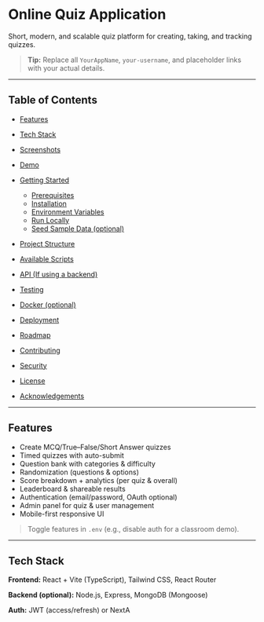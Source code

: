 # Online Quiz Application

Short, modern, and scalable quiz platform for creating, taking, and tracking quizzes.

> **Tip:** Replace all `YourAppName`, `your-username`, and placeholder links with your actual details.

---

## Table of Contents

* [Features](#features)
* [Tech Stack](#tech-stack)
* [Screenshots](#screenshots)
* [Demo](#demo)
* [Getting Started](#getting-started)

  * [Prerequisites](#prerequisites)
  * [Installation](#installation)
  * [Environment Variables](#environment-variables)
  * [Run Locally](#run-locally)
  * [Seed Sample Data (optional)](#seed-sample-data-optional)
* [Project Structure](#project-structure)
* [Available Scripts](#available-scripts)
* [API (If using a backend)](#api-if-using-a-backend)
* [Testing](#testing)
* [Docker (optional)](#docker-optional)
* [Deployment](#deployment)
* [Roadmap](#roadmap)
* [Contributing](#contributing)
* [Security](#security)
* [License](#license)
* [Acknowledgements](#acknowledgements)

---

## Features

* Create MCQ/True–False/Short Answer quizzes
* Timed quizzes with auto-submit
* Question bank with categories & difficulty
* Randomization (questions & options)
* Score breakdown + analytics (per quiz & overall)
* Leaderboard & shareable results
* Authentication (email/password, OAuth optional)
* Admin panel for quiz & user management
* Mobile-first responsive UI

> Toggle features in `.env` (e.g., disable auth for a classroom demo).

---

## Tech Stack

**Frontend:** React + Vite (TypeScript), Tailwind CSS, React Router

**Backend (optional):** Node.js, Express, MongoDB (Mongoose)

**Auth:** JWT (access/refresh) or NextA

